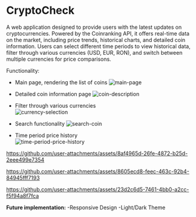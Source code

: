 # CryptoCheck
A web application designed to provide users with the latest updates on cryptocurrencies. Powered by the Coinranking API, it offers real-time data on the market, including price trends, historical charts, and detailed coin information. Users can select different time periods to view historical data, filter through various currencies (USD, EUR, RON), and switch between multiple currencies for price comparisons.

Functionality:

- Main page, rendering the list of coins
![main-page](https://github.com/user-attachments/assets/e6e8ad52-e25a-486a-8eca-b3721a06e3d3)

- Detailed coin information page
![coin-description](https://github.com/user-attachments/assets/a298565b-eb8b-498b-b59a-0fa498544da8)

- Filter through various currencies <br/>
![currency-selection](https://github.com/user-attachments/assets/20590c2f-47f3-4cd2-a637-f7c14a868544)

- Search functionality
![search-coin](https://github.com/user-attachments/assets/e1db4975-a873-4b91-905f-b07eca2558bb)

- Time period price history <br/>
![time-period-price-history](https://github.com/user-attachments/assets/5356611d-0cdb-4f72-870b-d03050a11c9d)

https://github.com/user-attachments/assets/8af4965d-26fe-4872-b25d-2eee499e7354

https://github.com/user-attachments/assets/8605ecd8-feec-463c-92b4-84945fff7193

https://github.com/user-attachments/assets/23d2c6d5-7461-4bb0-a2cc-f5f94a8f7fca

**Future implementation:**
-Responsive Design
-Light/Dark Theme
